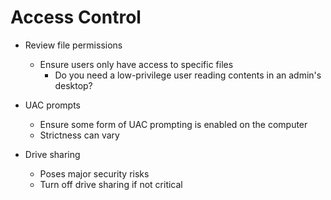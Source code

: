 # Access Control

- Review file permissions
    - Ensure users only have access to specific files
        - Do you need a low-privilege user reading contents in an admin's desktop?

- UAC prompts
    - Ensure some form of UAC prompting is enabled on the computer
    - Strictness can vary

- Drive sharing
    - Poses major security risks
    - Turn off drive sharing if not critical